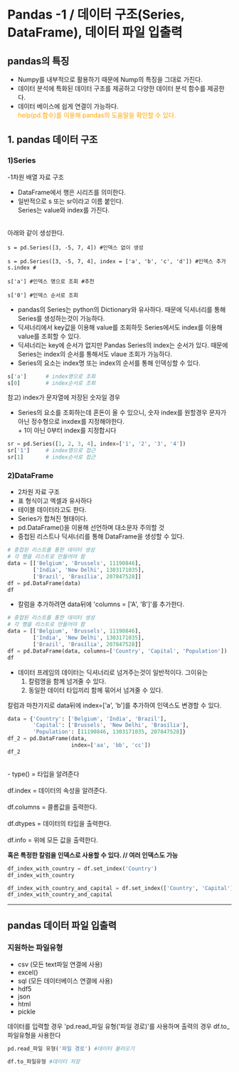 # Pandas -1 / 데이터 구조(Series, DataFrame), 데이터 파일 입출력
## pandas의 특징
- Numpy를 내부적으로 활용하기 때문에 Nump의 특징을 그대로 가진다.
- 데이터 분석에 특화된 데이터 구조를 제공하고 다양한 데이터 분석 함수를 제공한다.
- 데이터 베이스에 쉽게 연결이 가능하다.
<span style="color:orange"><br>help(pd.함수)를 이용해 pandas의 도움말을 확인할 수 있다.</br></span>

## 1. pandas 데이터 구조
### 1)Series
-1차원 배열 자료 구조
- DataFrame에서 행은 시리즈를 의미한다.
- 일반적으로 s 또는 sr이라고 이름 붙인다.
<br> Series는 value와 index를 가진다.</br>

<br> 아래와 같이 생성한다.</br>

```phthon
s = pd.Series([3, -5, 7, 4]) #인덱스 없이 생성

s = pd.Series([3, -5, 7, 4], index = ['a', 'b', 'c', 'd']) #인덱스 추가
s.index #

s['a'] #인덱스 명으로 조회 #추천

s['0'] #인덱스 순서로 조회
```
- pandas의 Series는 python의 Dictionary와 유사하다. 때문에 딕셔너리를 통해 Series를 생성하는것이 가능하다.
- 딕셔너리에서 key값을 이용해 value를 조회하듯 Series에서도 index를 이용해 value를 조회할 수 있다.
- 딕셔너리는 key에 순서가 없지만 Pandas Series의 index는 순서가 있다. 때문에 Series는 index의 순서를 통해서도 vlaue 조회가 가능하다.
- Series의 요소는 index명 또는 index의 순서를 통해 인덱싱할 수 있다.
```python
s['a']      # index명으로 조회
s[0]        # index순서로 조회
```
참고) index가 문자열에 저장된 숫자일 경우
- Series의 요소를 조회하는데 혼돈이 올 수 있으니, 숫자 index를 원할경우 문자가 아닌 정수형으로 inxdex를 지정해야한다.
<br> + 1이 아닌 0부터 index를 지정합시다 </br>
```python
sr = pd.Series([1, 2, 3, 4], index=['1', '2', '3', '4'])
sr['1']     # index명으로 접근
sr[1]       # index순서로 접근
```

### 2)DataFrame
- 2차원 자료 구조
- 표 형식이고 엑셀과 유사하다
- 테이블 데이터라고도 한다.
- Series가 합쳐진 형태이다.
- pd.DataFrame()을 이용해 선언하며 대소문자 주의할 것
- 중첩된 리스트나 딕셔너리를 통해 DataFrame을 생성할 수 있다.
```python
# 중첩된 리스트를 통한 데이터 생성
# 각 행을 리스트로 만들어야 함
data = [['Belgium', 'Brussels', 11190846],
        ['India', 'New Delhi', 1303171035],
        ['Brazil', 'Brasília', 207847528]]
df = pd.DataFrame(data)
df
```
- 칼럼을 추가하려면 data뒤에 'columns = ['A', 'B']'를 추가한다.
```python
# 중첩된 리스트를 통한 데이터 생성
# 각 행을 리스트로 만들어야 함
data = [['Belgium', 'Brussels', 11190846],
        ['India', 'New Delhi', 1303171035],
        ['Brazil', 'Brasília', 207847528]]
df = pd.DataFrame(data, columns=['Country', 'Capital', 'Population'])
df
```
- 데이터 프레임의 데이터는 딕셔너리로 넘겨주는것이 일반적이다. 그이유는
  1. 칼럼명을 함께 넘겨줄 수 있다.
  2. 동일한 데이터 타입끼리 함께 묶어서 넘겨줄 수 있다.

칼럼과 마찬가지로 data뒤에 index=['a', 'b']를 추가하여 인덱스도 변경할 수 있다.
```python
data = {'Country': ['Belgium', 'India', 'Brazil'],
        'Capital': ['Brussels', 'New Delhi', 'Brasília'],
        'Population': [11190846, 1303171035, 207847528]}
df_2 = pd.DataFrame(data,
                    index=['aa', 'bb', 'cc'])
df_2
```
<br> - type() = 타입을 알려준다</br>
<br> df.index = 데이터의 속성을 알려준다.</br>
<br> df.columns = 콜롬값을 출력한다.</br>
<br> df.dtypes = 데이터의 타입을 출력한다. </br>
<br> df.info = 위에 모든 값을 출력한다. </br>

**혹은 특정한 칼럼을 인덱스로 사용할 수 있다. // 여러 인덱스도 가능**
```python
df_index_with_country = df.set_index('Country')
df_index_with_country 

df_index_with_country_and_capital = df.set_index(['Country', 'Capital'])
df_index_with_country_and_capital
```
------------------
## pandas 데이터 파일 입출력
### 지원하는 파일유형
- csv (모든 text파일 연결에 사용)
- excel()
- sql (모든 데이터베이스 연결에 사용)
- hdf5
- json
- html
- pickle

데이터를 입력할 경우 'pd.read_파일 유형('파일 경로)'를 사용하며 출력의 경우 df.to_파일유형을 사용한다

```python
pd.read_파일 유형('파일 경로') #데이터 불러오기

df.to_파일유형 #데이터 저장
```

